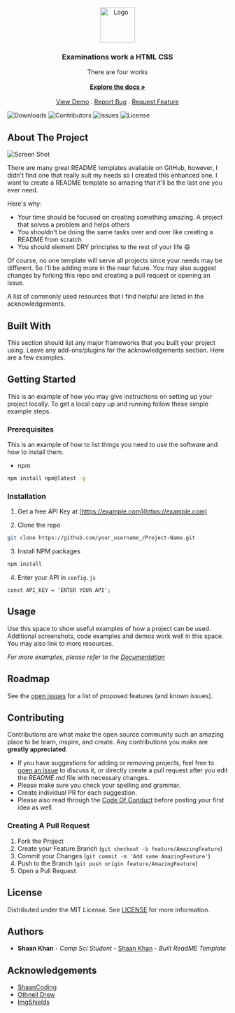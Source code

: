 <br/>
<p align="center">
  <a href="https://github.com/ShaanCoding/Certification-work-on-layout">
    <img src="https://создание-сайта.net/images/newsnew/newsnew/4786de1682b284d1d306664dfa742325.jpg" alt="Logo" width="80" height="80">
  </a>

  <h3 align="center"> Examinations work a HTML CSS</h3>

  <p align="center">
    There are four works
    <br/>
    <br/>
    <a href="https://github.com/ShaanCoding/Certification-work-on-layout"><strong>Explore the docs »</strong></a>
    <br/>
    <br/>
    <a href="https://github.com/ShaanCoding/Certification-work-on-layout">View Demo</a>
    .
    <a href="https://github.com/ShaanCoding/Certification-work-on-layout/issues">Report Bug</a>
    .
    <a href="https://github.com/ShaanCoding/Certification-work-on-layout/issues">Request Feature</a>
  </p>
</p>

![Downloads](https://img.shields.io/github/downloads/ShaanCoding/Certification-work-on-layout/total) ![Contributors](https://img.shields.io/github/contributors/ShaanCoding/Certification-work-on-layout?color=dark-green) ![Issues](https://img.shields.io/github/issues/ShaanCoding/Certification-work-on-layout) ![License](https://img.shields.io/github/license/ShaanCoding/Certification-work-on-layout) 

## About The Project

![Screen Shot](images/screenshot.png)

There are many great README templates available on GitHub, however, I didn't find one that really suit my needs so I created this enhanced one. I want to create a README template so amazing that it'll be the last one you ever need.

Here's why:

* Your time should be focused on creating something amazing. A project that solves a problem and helps others
* You shouldn't be doing the same tasks over and over like creating a README from scratch
* You should element DRY principles to the rest of your life :smile:

Of course, no one template will serve all projects since your needs may be different. So I'll be adding more in the near future. You may also suggest changes by forking this repo and creating a pull request or opening an issue.

A list of commonly used resources that I find helpful are listed in the acknowledgements.

## Built With

This section should list any major frameworks that you built your project using. Leave any add-ons/plugins for the acknowledgements section. Here are a few examples.

## Getting Started

This is an example of how you may give instructions on setting up your project locally.
To get a local copy up and running follow these simple example steps.

### Prerequisites

This is an example of how to list things you need to use the software and how to install them.

* npm

```sh
npm install npm@latest -g
```

### Installation

1. Get a free API Key at [https://example.com](https://example.com)

2. Clone the repo

```sh
git clone https://github.com/your_username_/Project-Name.git
```

3. Install NPM packages

```sh
npm install
```

4. Enter your API in `config.js`

```JS
const API_KEY = 'ENTER YOUR API';
```

## Usage

Use this space to show useful examples of how a project can be used. Additional screenshots, code examples and demos work well in this space. You may also link to more resources.

_For more examples, please refer to the [Documentation](https://example.com)_

## Roadmap

See the [open issues](https://github.com/ShaanCoding/Certification-work-on-layout/issues) for a list of proposed features (and known issues).

## Contributing

Contributions are what make the open source community such an amazing place to be learn, inspire, and create. Any contributions you make are **greatly appreciated**.
* If you have suggestions for adding or removing projects, feel free to [open an issue](https://github.com/ShaanCoding/Certification-work-on-layout/issues/new) to discuss it, or directly create a pull request after you edit the *README.md* file with necessary changes.
* Please make sure you check your spelling and grammar.
* Create individual PR for each suggestion.
* Please also read through the [Code Of Conduct](https://github.com/ShaanCoding/Certification-work-on-layout/blob/main/CODE_OF_CONDUCT.md) before posting your first idea as well.

### Creating A Pull Request

1. Fork the Project
2. Create your Feature Branch (`git checkout -b feature/AmazingFeature`)
3. Commit your Changes (`git commit -m 'Add some AmazingFeature'`)
4. Push to the Branch (`git push origin feature/AmazingFeature`)
5. Open a Pull Request

## License

Distributed under the MIT License. See [LICENSE](https://github.com/ShaanCoding/Certification-work-on-layout/blob/main/LICENSE.md) for more information.

## Authors

* **Shaan Khan** - *Comp Sci Student* - [Shaan Khan](https://github.com/ShaanCoding/) - *Built ReadME Template*

## Acknowledgements

* [ShaanCoding](https://github.com/ShaanCoding/)
* [Othneil Drew](https://github.com/othneildrew/Best-README-Template)
* [ImgShields](https://shields.io/)
